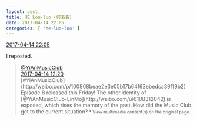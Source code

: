 ```yaml
---
layout: post
title: HE Lou-luo (何洛洛)
date: 2017-04-14 22:05
categories: [ 'he-luo-luo' ]
---
```


<div class="weibo-info">
  <a href="http://weibo.com/6117570574/EEvSVb5L8">2017-04-14 22:05</a>
</div>

I reposted.

<!-- more -->

> <div class="weibo-post-name">
>   <a href="http://weibo.com/u/6094546964">@YiAnMusicClub</a>
> </div>
> <div class="weibo-info">
>   <a href="http://weibo.com/6094546964/EEs3gbTH6">2017-04-14 12:20</a>
> </div>
> [#YiAnMusicClub](http://weibo.com/p/100808beae2e3e05b17b64f63ebedca39f19b2) Episode 8 released this Friday! The other identity of [@YiAnMusicClub-LinMo](http://weibo.com/u/6108312042) is exposed, which rises the memory of the past. How did the Music Club get to the current situation?  
> <small>* View multimedia content(s) on the original page.</small>
